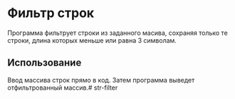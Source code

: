 # Фильтр строк

Программа фильтрует строки из заданного масива, сохраняя только те строки, длина которых меньше или равна 3 символам.

## Использование

Ввод массива строк прямо в код. Затем программа выведет отфильтрованный массив.# str-filter

